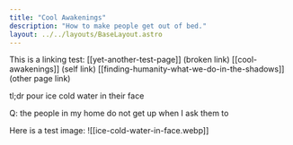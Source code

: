 ```yaml
---
title: "Cool Awakenings"
description: "How to make people get out of bed."
layout: ../../layouts/BaseLayout.astro
---
```


This is a linking test: [[yet-another-test-page]] (broken link) [[cool-awakenings]] (self link) [[finding-humanity-what-we-do-in-the-shadows]] (other page link)

tl;dr pour ice cold water in their face

Q: the people in my home do not get up when I ask them to

Here is a test image: ![[ice-cold-water-in-face.webp]]
